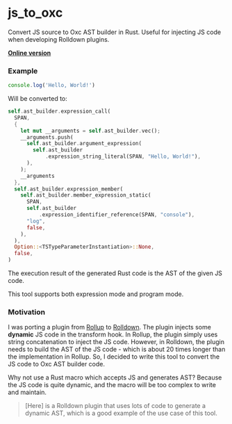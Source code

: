 # js_to_oxc

Convert JS source to Oxc AST builder in Rust. Useful for injecting JS code when developing Rolldown plugins.

[**Online version**](https://KermanX.github.io/js_to_oxc)

### Example

```js
console.log('Hello, World!')
```

Will be converted to:

```rust
self.ast_builder.expression_call(
  SPAN,
  {
    let mut __arguments = self.ast_builder.vec();
    __arguments.push(
      self.ast_builder.argument_expression(
        self.ast_builder
            .expression_string_literal(SPAN, "Hello, World!"),
      ),
    );
    __arguments
  },
  self.ast_builder.expression_member(
    self.ast_builder.member_expression_static(
      SPAN,
      self.ast_builder
          .expression_identifier_reference(SPAN, "console"),
      "log",
      false,
    ),
  ),
  Option::<TSTypeParameterInstantiation>::None,
  false,
)
```

The execution result of the generated Rust code is the AST of the given JS code.

This tool supports both expression mode and program mode.

### Motivation

I was porting a plugin from [Rollup](https://rollupjs.org) to [Rolldown](https://rolldown.rs). The plugin injects some **dynamic** JS code in the transform hook. In Rollup, the plugin simply uses string concatenation to inject the JS code. However, in Rolldown, the plugin needs to build the AST of the JS code - which is about 20 times longer than the implementation in Rollup. So, I decided to write this tool to convert the JS code to Oxc AST builder code.

Why not use a Rust macro which accepts JS and generates AST? Because the JS code is quite dynamic, and the macro will be too complex to write and maintain.

> [Here] is a Rolldown plugin that uses lots of code to generate a dynamic AST, which is a good example of the use case of this tool.

